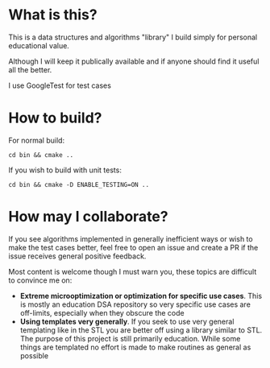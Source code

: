 # What is this?

This is a data structures and algorithms "library" I build simply for personal educational value.

Although I will keep it publically available and if anyone should find it useful all the better.

I use GoogleTest for test cases

# How to build?

For normal build:

`cd bin && cmake ..`

If you wish to build with unit tests:

`cd bin && cmake -D ENABLE_TESTING=ON ..`

# How may I collaborate?

If you see algorithms implemented in generally inefficient ways or wish to make the test cases better,
feel free to open an issue and create a PR if the issue receives general positive feedback.

Most content is welcome though I must warn you, these topics are difficult to convince me on:
 - **Extreme microoptimization or optimization for specific use cases**. This is mostly an education DSA repository so very specific use cases are off-limits, especially when they obscure the code
 - **Using templates very generally**. If you seek to use very general templating like in the STL you are better off using a library similar to STL. The purpose of this project is still primarily education. While some things are templated no effort is made to make routines as general as possible



